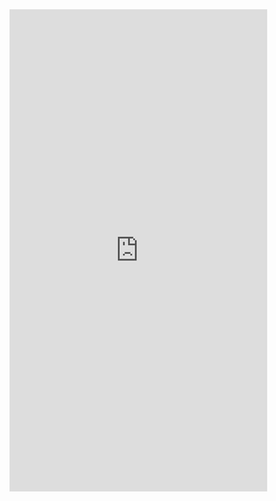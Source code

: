  <iframe  
 height=850 
 width=90% 
 src="https://www.cnblogs.com/crazymakercircle/p/11704077.html"  
 frameborder=0  
 allowfullscreen>
 </iframe>